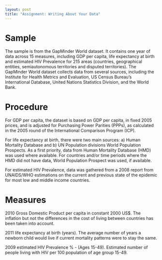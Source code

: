 ```yaml
---
layout: post
title: "Assignment: Writing About Your Data"
---
```


# Sample

The sample is from the GapMinder World dataset. It contains one year of data across 15 measures, including GDP per capita, life expectancy at birth and estimated HIV Prevalence for 215 areas (countries, geographical entities, semiautonomous territories and disputed territories). The GapMinder World dataset collects data from several sources, including the Institute for	Health Metrics and Evaluation, US Census Bureau’s International Database, United Nations Statistics Division, and the World Bank.

# Procedure

For GDP per capita, the dataset is based on GDP per capita, in fixed 2005 prices, and is adjusted for Purchasing Power Parities (PPPs), as calculated in the 2005 round of the International Comparison Program (ICP).

For life expectancy at birth, there were two main sources: a) Human Mortality Database and b) UN Population divisions World Population Prospects. As a first priority, data from Human Mortality Database (HMD) was used where available. For countries and/or time periods where the HMD did not have data, World Population Prospect was used, if available.

For estimated HIV Prevalence, data was gathered from a 2008 report from UNAIDS/WHO estimations on the current and previous state of the epidemic for most low and middle income countries.

# Measures

2010 Gross Domestic Product per capita in constant 2000 US$. The
inflation but not the differences in the cost of living between countries has been taken into account.

2011 life expectancy at birth (years). The average number of years a newborn child would live if current mortality patterns were to stay the same.

2009 estimated HIV Prevalence % - (Ages 15-49). Estimated number of people living with HIV per 100 population of age group 15-49.
